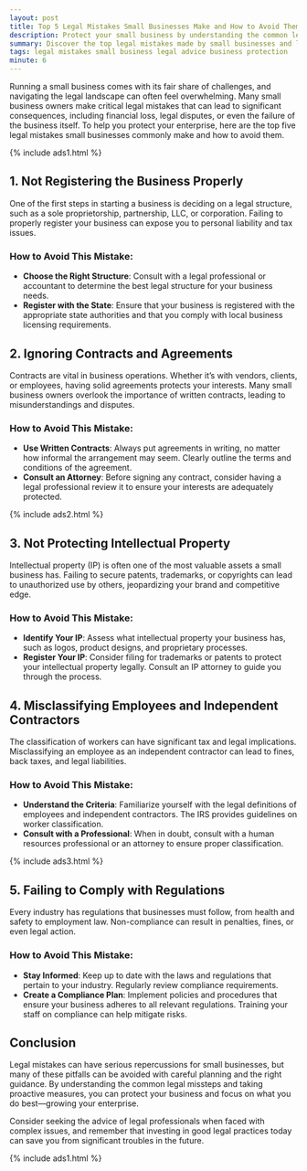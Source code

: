 ```yaml
---
layout: post
title: Top 5 Legal Mistakes Small Businesses Make and How to Avoid Them
description: Protect your small business by understanding the common legal mistakes that can lead to serious issues and how to avoid them.
summary: Discover the top legal mistakes made by small businesses and learn practical tips to safeguard your business from legal troubles.
tags: legal mistakes small business legal advice business protection
minute: 6
---
```


Running a small business comes with its fair share of challenges, and navigating the legal landscape can often feel overwhelming. Many small business owners make critical legal mistakes that can lead to significant consequences, including financial loss, legal disputes, or even the failure of the business itself. To help you protect your enterprise, here are the top five legal mistakes small businesses commonly make and how to avoid them.

{% include ads1.html %}

## 1. Not Registering the Business Properly
One of the first steps in starting a business is deciding on a legal structure, such as a sole proprietorship, partnership, LLC, or corporation. Failing to properly register your business can expose you to personal liability and tax issues.

### How to Avoid This Mistake:
- **Choose the Right Structure**: Consult with a legal professional or accountant to determine the best legal structure for your business needs.
- **Register with the State**: Ensure that your business is registered with the appropriate state authorities and that you comply with local business licensing requirements.

## 2. Ignoring Contracts and Agreements
Contracts are vital in business operations. Whether it’s with vendors, clients, or employees, having solid agreements protects your interests. Many small business owners overlook the importance of written contracts, leading to misunderstandings and disputes.

### How to Avoid This Mistake:
- **Use Written Contracts**: Always put agreements in writing, no matter how informal the arrangement may seem. Clearly outline the terms and conditions of the agreement.
- **Consult an Attorney**: Before signing any contract, consider having a legal professional review it to ensure your interests are adequately protected.

{% include ads2.html %}

## 3. Not Protecting Intellectual Property
Intellectual property (IP) is often one of the most valuable assets a small business has. Failing to secure patents, trademarks, or copyrights can lead to unauthorized use by others, jeopardizing your brand and competitive edge.

### How to Avoid This Mistake:
- **Identify Your IP**: Assess what intellectual property your business has, such as logos, product designs, and proprietary processes.
- **Register Your IP**: Consider filing for trademarks or patents to protect your intellectual property legally. Consult an IP attorney to guide you through the process.

## 4. Misclassifying Employees and Independent Contractors
The classification of workers can have significant tax and legal implications. Misclassifying an employee as an independent contractor can lead to fines, back taxes, and legal liabilities.

### How to Avoid This Mistake:
- **Understand the Criteria**: Familiarize yourself with the legal definitions of employees and independent contractors. The IRS provides guidelines on worker classification.
- **Consult with a Professional**: When in doubt, consult with a human resources professional or an attorney to ensure proper classification.

{% include ads3.html %}

## 5. Failing to Comply with Regulations
Every industry has regulations that businesses must follow, from health and safety to employment law. Non-compliance can result in penalties, fines, or even legal action.

### How to Avoid This Mistake:
- **Stay Informed**: Keep up to date with the laws and regulations that pertain to your industry. Regularly review compliance requirements.
- **Create a Compliance Plan**: Implement policies and procedures that ensure your business adheres to all relevant regulations. Training your staff on compliance can help mitigate risks.

## Conclusion
Legal mistakes can have serious repercussions for small businesses, but many of these pitfalls can be avoided with careful planning and the right guidance. By understanding the common legal missteps and taking proactive measures, you can protect your business and focus on what you do best—growing your enterprise.

Consider seeking the advice of legal professionals when faced with complex issues, and remember that investing in good legal practices today can save you from significant troubles in the future.

{% include ads1.html %}
